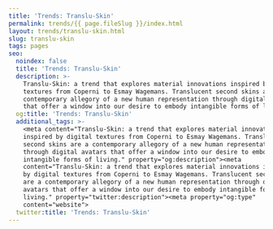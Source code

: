 ```yaml
---
title: 'Trends: Translu-Skin'
permalink: trends/{{ page.fileSlug }}/index.html
layout: trends/translu-skin.html
slug: translu-skin
tags: pages
seo:
  noindex: false
  title: 'Trends: Translu-Skin'
  description: >-
    Translu-Skin: a trend that explores material innovations inspired by digital
    textures from Coperni to Esmay Wagemans. Translucent second skins are a
    contemporary allegory of a new human representation through digital avatars
    that offer a window into our desire to embody intangible forms of living.
  og:title: 'Trends: Translu-Skin'
  additional_tags: >-
    <meta content="Translu-Skin: a trend that explores material innovations
    inspired by digital textures from Coperni to Esmay Wagemans. Translucent
    second skins are a contemporary allegory of a new human representation
    through digital avatars that offer a window into our desire to embody
    intangible forms of living." property="og:description"><meta
    content="Translu-Skin: a trend that explores material innovations inspired
    by digital textures from Coperni to Esmay Wagemans. Translucent second skins
    are a contemporary allegory of a new human representation through digital
    avatars that offer a window into our desire to embody intangible forms of
    living." property="twitter:description"><meta property="og:type"
    content="website">
  twitter:title: 'Trends: Translu-Skin'
---
```



